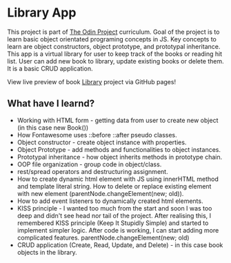 # Library App

This project is part of [The Odin Project](https://www.theodinproject.com)
curriculum. Goal of the project is to learn basic object orientated programing
concepts in JS. Key concepts to learn are object constructors, object prototype,
and prototypal inheritance.
This app is a virtual library for user to keep track of the books or reading hit
list. User can add new book to library, update existing books or delete them.
It is a basic CRUD application.

View live preview of book [Library](https://mojotron.github.io/library/index.html) project via GitHub pages!

## What have I learnd?

- Working with HTML form - getting data from user to create new object (in this case new Book())
- How Fontawesome uses ::before ::after pseudo classes.
- Object constructor - create object instance with properties.
- Object Prototype - add methods and functionalities to object instances.
- Prototypal inheritance - how object inherits methods in prototype chain.
- OOP file organization - group code in object/class.
- rest/spread operators and destructuring assignment.
- How to create dynamic html element with JS using innerHTML method and template literal
  string. How to delete or replace existing element with new element (parentNode.changeElement(new; old)).
- How to add event listeners to dynamically created html elements.
- KISS principle - I wanted too much from the start and soon I was too deep and didn't see head nor tail of the project. After realising this, I remembered KISS principle (Keep It Stupidly Simple) and started to implement simpler logic. After code is working, I can start adding more complicated features.
  parentNode.changeElement(new; old)
- CRUD application (Create, Read, Update, and Delete) - in this case book
  objects in the library.
